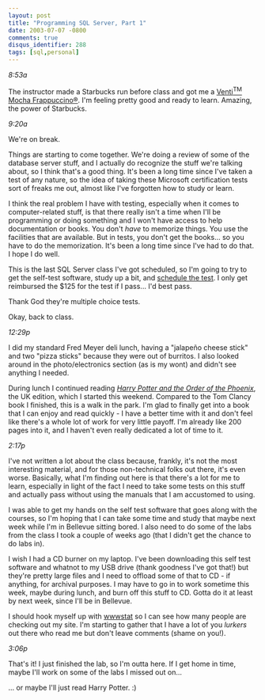 ```yaml
---
layout: post
title: "Programming SQL Server, Part 1"
date: 2003-07-07 -0800
comments: true
disqus_identifier: 288
tags: [sql,personal]
---
```

*8:53a*

 The instructor made a Starbucks run before class and got me a
[Venti<sup>TM</sup> Mocha
Frappuccino®](/archive/2002/04/04/talk-dirty-to-me.aspx). I'm feeling
pretty good and ready to learn. Amazing, the power of Starbucks.

 *9:20a*

 We're on break.

 Things are starting to come together. We're doing a review of some of
the database server stuff, and I actually do recognize the stuff we're
talking about, so I think that's a good thing. It's been a long time
since I've taken a test of any nature, so the idea of taking these
Microsoft certification tests sort of freaks me out, almost like I've
forgotten how to study or learn.

 I think the real problem I have with testing, especially when it comes
to computer-related stuff, is that there really isn't a time when I'll
be programming or doing something and I won't have access to help
documentation or books. You don't *have* to memorize things. You use the
facilities that are available. But in tests, you don't get the books...
so you have to do the memorization. It's been a long time since I've had
to do that. I hope I do well.

 This is the last SQL Server class I've got scheduled, so I'm going to
try to get the self-test software, study up a bit, and [schedule the
test](http://www.prometric.com/). I only get reimbursed the \$125 for
the test if I pass... I'd best pass.

 Thank God they're multiple choice tests.

 Okay, back to class.

 *12:29p*

 I did my standard Fred Meyer deli lunch, having a "jalapeño cheese
stick" and two "pizza sticks" because they were out of burritos. I also
looked around in the photo/electronics section (as is my wont) and
didn't see anything I needed.

 During lunch I continued reading [*Harry Potter and the Order of the
Phoenix*](http://www.amazon.com/exec/obidos/ASIN/043935806X/mhsvortex),
the UK edition, which I started this weekend. Compared to the Tom Clancy
book I finished, this is a walk in the park. I'm glad to finally get
into a book that I can enjoy and read quickly - I have a better time
with it and don't feel like there's a whole lot of work for very little
payoff. I'm already like 200 pages into it, and I haven't even really
dedicated a lot of time to it.

 *2:17p*

 I've not written a lot about the class because, frankly, it's not the
most interesting material, and for those non-technical folks out there,
it's even worse. Basically, what I'm finding out here is that there's a
lot for me to learn, especially in light of the fact I need to take some
tests on this stuff and actually pass without using the manuals that I
am accustomed to using.

 I was able to get my hands on the self test software that goes along
with the courses, so I'm hoping that I can take some time and study that
maybe next week while I'm in Bellevue sitting bored. I also need to do
some of the labs from the class I took a couple of weeks ago (that I
didn't get the chance to do labs in).

 I wish I had a CD burner on my laptop. I've been downloading this self
test software and whatnot to my USB drive (thank goodness I've got
that!) but they're pretty large files and I need to offload some of that
to CD - if anything, for archival purposes. I may have to go in to work
sometime this week, maybe during lunch, and burn off this stuff to CD.
Gotta do it at least by next week, since I'll be in Bellevue.

 I should hook myself up with
[wwwstat](http://ftp.ics.uci.edu/pub/websoft/wwwstat/) so I can see how
many people are checking out my site. I'm starting to gather that I have
a lot of you *lurkers* out there who read me but don't leave comments
(shame on you!).

 *3:06p*

 That's it! I just finished the lab, so I'm outta here. If I get home in
time, maybe I'll work on some of the labs I missed out on...

 ... or maybe I'll just read Harry Potter. :)
